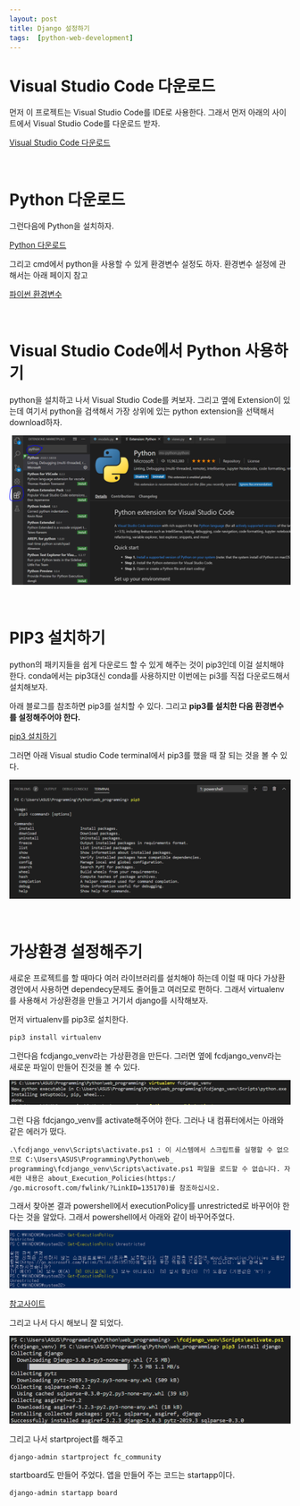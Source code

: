 ```yaml
---
layout: post
title: Django 설정하기
tags:  [python-web-development]
---
```

# Visual Studio Code 다운로드

먼저 이 프로젝트는 Visual Studio Code를 IDE로 사용한다. 그래서 먼저 아래의 사이트에서 Visual Studio Code를 다운로드 받자.

[Visual Studio Code 다운로드](https://code.visualstudio.com/download)

&nbsp;
&nbsp;
&nbsp;

# Python 다운로드
그런다음에 Python을 설치하자.

[Python 다운로드](https://www.python.org/downloads/)

그리고 cmd에서 python을 사용할 수 있게 환경변수 설정도 하자.
환경변수 설정에 관해서는 아래 페이지 참고

[파이썬 환경변수](https://wxmin.tistory.com/121)

&nbsp;
&nbsp;
&nbsp;

# Visual Studio Code에서 Python 사용하기
python을 설치하고 나서 Visual Studio Code를 켜보자. 그리고 옆에 Extension이 있는데 여기서 python을 검색해서 가장 상위에 있는 python extension을 선택해서 download하자.

![Alt text](/public/post/2020_02_06_python_web_django/pic_2.PNG)


&nbsp;
&nbsp;
&nbsp;

# PIP3 설치하기
python의 패키지들을 쉽게 다운로드 할 수 있게 해주는 것이 pip3인데 이걸 설치해야 한다. conda에서는 pip3대신 conda를 사용하지만 이번에는 pi3를 직접 다운로드해서 설치해보자.

아래 블로그를 참조하면 pip3를 설치할 수 있다. 그리고 **pip3를 설치한 다음 환경변수를 설정해주어야 한다.**

[pip3 설치하기](https://m.blog.naver.com/varkiry05/221207337881)

그러면 아래 Visual studio Code terminal에서 pip3를 했을 때 잘 되는 것을 볼 수 있다.

![Alt text](/public/post/2020_02_06_python_web_django/pic_1.PNG)


&nbsp;
&nbsp;
&nbsp;

# 가상환경 설정해주기
새로운 프로젝트를 할 때마다 여러 라이브러리를 설치해야 하는데 이럴 때 마다 가상환경안에서 사용하면 dependecy문제도 줄어들고 여러모로 편하다. 그래서 virtualenv를 사용해서 가상환경을 만들고 거기서 django를 시작해보자.

먼저 virtualenv를 pip3로 설치한다.
~~~python
pip3 install virtualenv
~~~

그런다음 fcdjango_venv라는 가상환경을 만든다. 그러면 옆에 fcdjango_venv라는 새로운 파일이 만들어 진것을 볼 수 있다.

![Alt text](/public/post/2020_02_06_python_web_django/pic_3.PNG)

그런 다음 fdcjango_venv를 activate해주어야 한다. 그러나 내 컴퓨터에서는 아래와 같은 에러가 떴다.

~~~
.\fcdjango_venv\Scripts\activate.ps1 : 이 시스템에서 스크립트를 실행할 수 없으므로 C:\Users\ASUS\Programming\Python\web_
programming\fcdjango_venv\Scripts\activate.ps1 파일을 로드할 수 없습니다. 자세한 내용은 about_Execution_Policies(https:/
/go.microsoft.com/fwlink/?LinkID=135170)를 참조하십시오.
~~~

그래서 찾아본 결과 powershell에서 executionPolicy를 unrestricted로 바꾸어야 한다는 것을 알았다. 그래서 powershell에서 아래와 같이 바꾸어주었다.

![Alt text](/public/post/2020_02_06_python_web_django/pic_4.PNG)

[참고사이트](https://gosmcom.tistory.com/115)

그리고 나서 다시 해보니 잘 되었다.

![Alt text](/public/post/2020_02_06_python_web_django/pic_5.PNG)

그리고 나서 startproject를 해주고

~~~
django-admin startproject fc_community
~~~

startboard도 만들어 주었다. 앱을 만들어 주는 코드는 startapp이다. 
~~~
django-admin startapp board
~~~

